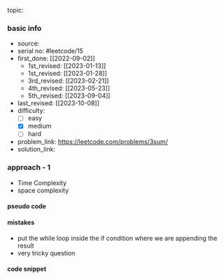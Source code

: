 topic:

### basic info
- source: 
- serial no: #leetcode/15
- first_done: [[2022-09-02]]
	- 1st_revised: [[2023-01-13]]
	- 1st_revised: [[2023-01-28]]
	- 3rd_revised: [[2023-02-21]]
	- 4th_revised: [[2023-05-23]]
	- 5th_revised: [[2023-09-04]]
- last_revised: [[2023-10-08]]
- difficulty:
	- [ ] easy
	- [x] medium
	- [ ] hard
- problem_link: https://leetcode.com/problems/3sum/
- solution_link:

### approach - 1
- Time Complexity
- space complexity

#### pseudo code

#### mistakes
- put the while loop inside the if condition where we are appending the result
- very tricky question
#### code snippet
```python

```